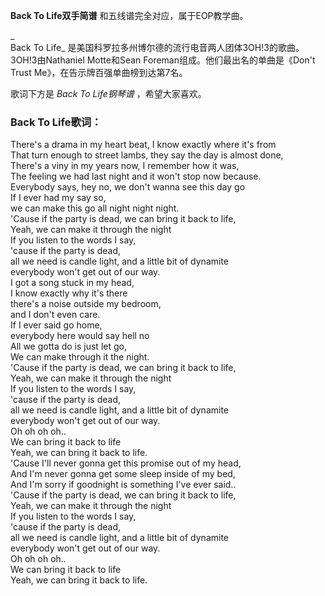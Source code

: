 

**Back To Life双手简谱** 和五线谱完全对应，属于EOP教学曲。

_  
Back To Life_ 是美国科罗拉多州博尔德的流行电音两人团体3OH!3的歌曲。3OH!3由Nathaniel Motte和Sean
Foreman组成。他们最出名的单曲是《Don't Trust Me》，在告示牌百强单曲榜到达第7名。

  
歌词下方是 _Back To Life钢琴谱_ ，希望大家喜欢。

### Back To Life歌词：

There's a drama in my heart beat, I know exactly where it's from  
That turn enough to street lambs, they say the day is almost done,  
There's a viny in my years now, I remember how it was,  
The feeling we had last night and it won't stop now because.  
Everybody says, hey no, we don't wanna see this day go  
If I ever had my say so,  
we can make this go all night night night.  
'Cause if the party is dead, we can bring it back to life,  
Yeah, we can make it through the night  
If you listen to the words I say,  
'cause if the party is dead,  
all we need is candle light, and a little bit of dynamite  
everybody won't get out of our way.  
I got a song stuck in my head,  
I know exactly why it's there  
there's a noise outside my bedroom,  
and I don't even care.  
If I ever said go home,  
everybody here would say hell no  
All we gotta do is just let go,  
We can make through it the night.  
'Cause if the party is dead, we can bring it back to life,  
Yeah, we can make it through the night  
If you listen to the words I say,  
'cause if the party is dead,  
all we need is candle light, and a little bit of dynamite  
everybody won't get out of our way.  
Oh oh oh oh..  
We can bring it back to life  
Yeah, we can bring it back to life.  
'Cause I'll never gonna get this promise out of my head,  
And I'm never gonna get some sleep inside of my bed,  
And I'm sorry if goodnight is something I've ever said..  
'Cause if the party is dead, we can bring it back to life,  
Yeah, we can make it through the night  
If you listen to the words I say,  
'cause if the party is dead,  
all we need is candle light, and a little bit of dynamite  
everybody won't get out of our way.  
Oh oh oh oh..  
We can bring it back to life  
Yeah, we can bring it back to life.

